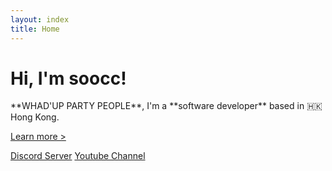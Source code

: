 ```yaml
---
layout: index
title: Home
---
```


<h1 id="hi-im-soocc" class="anim-typewriter">Hi, I'm soocc!</h1>
<p markdown="1">**WHAD'UP PARTY PEOPLE**, I'm a **software developer** based in 🇭🇰 Hong Kong.</p>

<a id="gold-link" href="about">Learn more ></a>

<a id="discord-btn" class="btn09 deco-none" href="https://discord.gg/72UPzkfxXM">Discord Server</a>
<a id="youtube-btn" class="btn deco-none" href="https://youtube.com/sooccc">Youtube Channel</a>
